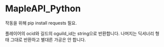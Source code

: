 # MapleAPI_Python

작동을 위해 pip install requests 필요.

플레이어의 ocid와 길드의 oguild_id는 string으로 반환합니다.
나머지는 딕셔너리 형태 그대로 반환하고 별대른 가공은 안 합니다.
